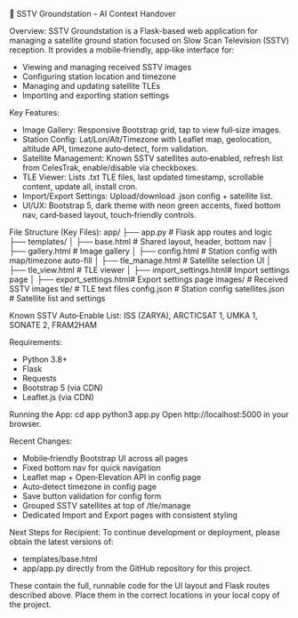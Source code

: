📡 SSTV Groundstation – AI Context Handover

Overview:
SSTV Groundstation is a Flask-based web application for managing a satellite ground station focused on Slow Scan Television (SSTV) reception. It provides a mobile‑friendly, app‑like interface for:
- Viewing and managing received SSTV images
- Configuring station location and timezone
- Managing and updating satellite TLEs
- Importing and exporting station settings

Key Features:
- Image Gallery: Responsive Bootstrap grid, tap to view full‑size images.
- Station Config: Lat/Lon/Alt/Timezone with Leaflet map, geolocation, altitude API, timezone auto‑detect, form validation.
- Satellite Management: Known SSTV satellites auto‑enabled, refresh list from CelesTrak, enable/disable via checkboxes.
- TLE Viewer: Lists .txt TLE files, last updated timestamp, scrollable content, update all, install cron.
- Import/Export Settings: Upload/download .json config + satellite list.
- UI/UX: Bootstrap 5, dark theme with neon green accents, fixed bottom nav, card‑based layout, touch‑friendly controls.

File Structure (Key Files):
app/
├── app.py                  # Flask app routes and logic
├── templates/
│   ├── base.html           # Shared layout, header, bottom nav
│   ├── gallery.html        # Image gallery
│   ├── config.html         # Station config with map/timezone auto-fill
│   ├── tle_manage.html     # Satellite selection UI
│   ├── tle_view.html       # TLE viewer
│   ├── import_settings.html# Import settings page
│   ├── export_settings.html# Export settings page
images/                     # Received SSTV images
tle/                        # TLE text files
config.json                 # Station config
satellites.json             # Satellite list and settings

Known SSTV Auto‑Enable List:
ISS (ZARYA), ARCTICSAT 1, UMKA 1, SONATE 2, FRAM2HAM

Requirements:
- Python 3.8+
- Flask
- Requests
- Bootstrap 5 (via CDN)
- Leaflet.js (via CDN)

Running the App:
cd app
python3 app.py
Open http://localhost:5000 in your browser.

Recent Changes:
- Mobile‑friendly Bootstrap UI across all pages
- Fixed bottom nav for quick navigation
- Leaflet map + Open‑Elevation API in config page
- Auto‑detect timezone in config page
- Save button validation for config form
- Grouped SSTV satellites at top of /tle/manage
- Dedicated Import and Export pages with consistent styling

Next Steps for Recipient:
To continue development or deployment, please obtain the latest versions of:
- templates/base.html
- app/app.py
directly from the GitHub repository for this project.

These contain the full, runnable code for the UI layout and Flask routes described above. Place them in the correct locations in your local copy of the project.
